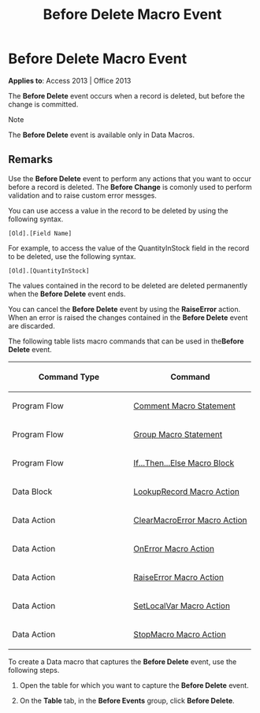 ﻿---
title: Before Delete Macro Event
TOCTitle: Before Delete Macro Event
ms:assetid: 1a8d3457-5c59-d13e-ada9-6ecd33dfd5b3
ms:mtpsurl: https://msdn.microsoft.com/en-us/library/Ff845672(v=office.15)
ms:contentKeyID: 48543520
ms.date: 09/18/2015
mtps_version: v=office.15
f1_keywords:
- vbaac10.chm186077
f1_categories:
- Office.Version=v15
---

# Before Delete Macro Event


**Applies to**: Access 2013 | Office 2013

The **Before Delete** event occurs when a record is deleted, but before the change is committed.


> [!NOTE]
> <P>The <STRONG>Before Delete</STRONG> event is available only in Data Macros.</P>



## Remarks

Use the **Before Delete** event to perform any actions that you want to occur before a record is deleted. The **Before Change** is comonly used to perform validation and to raise custom error messges.

You can use access a value in the record to be deleted by using the following syntax.

    [Old].[Field Name]

For example, to access the value of the QuantityInStock field in the record to be deleted, use the following syntax.

    [Old].[QuantityInStock]

The values contained in the record to be deleted are deleted permanently when the **Before Delete** event ends.

You can cancel the **Before Delete** event by using the **RaiseError** action. When an error is raised the changes contained in the **Before Delete** event are discarded.

The following table lists macro commands that can be used in the**Before Delete** event.

<table>
<colgroup>
<col style="width: 50%" />
<col style="width: 50%" />
</colgroup>
<thead>
<tr class="header">
<th><p>Command Type</p></th>
<th><p>Command</p></th>
</tr>
</thead>
<tbody>
<tr class="odd">
<td><p>Program Flow</p></td>
<td><p><a href="comment-macro-statement.md">Comment Macro Statement</a></p></td>
</tr>
<tr class="even">
<td><p>Program Flow</p></td>
<td><p><a href="group-macro-statement.md">Group Macro Statement</a></p></td>
</tr>
<tr class="odd">
<td><p>Program Flow</p></td>
<td><p><a href="if-then-else-macro-block.md">If...Then...Else Macro Block</a></p></td>
</tr>
<tr class="even">
<td><p>Data Block</p></td>
<td><p><a href="lookuprecord-data-block.md">LookupRecord Macro Action</a></p></td>
</tr>
<tr class="odd">
<td><p>Data Action</p></td>
<td><p><a href="clearmacroerror-macro-action.md">ClearMacroError Macro Action</a></p></td>
</tr>
<tr class="even">
<td><p>Data Action</p></td>
<td><p><a href="onerror-macro-action.md">OnError Macro Action</a></p></td>
</tr>
<tr class="odd">
<td><p>Data Action</p></td>
<td><p><a href="raiseerror-macro-action.md">RaiseError Macro Action</a></p></td>
</tr>
<tr class="even">
<td><p>Data Action</p></td>
<td><p><a href="setlocalvar-macro-action.md">SetLocalVar Macro Action</a></p></td>
</tr>
<tr class="odd">
<td><p>Data Action</p></td>
<td><p><a href="stopmacro-macro-action.md">StopMacro Macro Action</a></p></td>
</tr>
</tbody>
</table>


To create a Data macro that captures the **Before Delete** event, use the following steps.

1.  Open the table for which you want to capture the **Before Delete** event.

2.  On the **Table** tab, in the **Before Events** group, click **Before Delete**.


